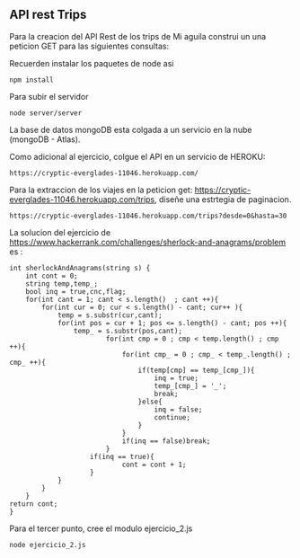 ## API rest Trips 

Para la creacion del API Rest de los trips de Mi aguila construi un una peticion GET para las siguientes consultas:

Recuerden instalar los paquetes de node asi

```
npm install

```
Para subir el servidor
```
node server/server
```
La base de datos mongoDB esta colgada a un servicio en la nube (mongoDB - Atlas).

Como adicional al ejercicio, colgue el API en un servicio de HEROKU:

```
https://cryptic-everglades-11046.herokuapp.com/ 
```

Para la extraccion de los viajes en la peticion get: https://cryptic-everglades-11046.herokuapp.com/trips, diseñe una estrtegia de paginacion. 

```
https://cryptic-everglades-11046.herokuapp.com/trips?desde=0&hasta=30
```

La solucion del ejercicio de https://www.hackerrank.com/challenges/sherlock-and-anagrams/problem es :
```
int sherlockAndAnagrams(string s) {
    int cont = 0;
    string temp,temp_;
    bool inq = true,cnc,flag;
    for(int cant = 1; cant < s.length()  ; cant ++){
        for(int cur = 0; cur < s.length() - cant; cur++ ){
            temp = s.substr(cur,cant);
            for(int pos = cur + 1; pos <= s.length() - cant; pos ++){
                temp_ = s.substr(pos,cant);
                        for(int cmp = 0 ; cmp < temp.length() ; cmp ++){
                            for(int cmp_ = 0 ; cmp_ < temp_.length() ; cmp_ ++){
                                if(temp[cmp] == temp_[cmp_]){
                                    inq = true;
                                    temp_[cmp_] = '_';
                                    break;
                                }else{
                                    inq = false;
                                    continue;
                                }
                            }
                            if(inq == false)break;
                        }
                    if(inq == true){
                            cont = cont + 1;
                    }
            }
        }
    }
return cont;
} 
```

Para el tercer punto, cree el modulo ejercicio_2.js
```
node ejercicio_2.js
```





